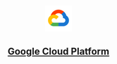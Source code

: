 <p align=center><img src='Cloud.png' width=12%></p>

<h2 align=center><a href='https://cloud.google.com/'>Google Cloud Platform</a><h2>

